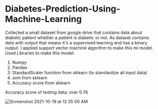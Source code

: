 # Diabetes-Prediction-Using-Machine-Learning
Collected a small dataset from google drive that contains data about diabetic patient whether a patient is diabetic or not.
As dataset contains data with output that means it's a supervised learning and has a binary output.
I applied support vector machine algorithm to make this ml model.
Used Libraries to make this model:
1) Numpy
2) Pandas
3) StandardScaler function from sklearn  (to standardize all input data)
4) svm from sklearn
5) Accuracy score from sklearn

Accuracy score of testing data: over 0.76

![Screenshot 2021-10-19 at 12 35 00 AM](https://user-images.githubusercontent.com/56561463/137788560-04d7ed0e-336e-48ec-b469-e7f0b0668816.png)



